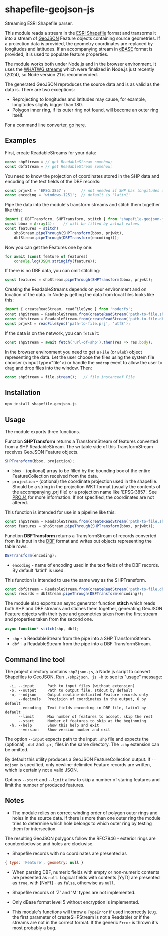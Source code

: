 # shapefile-geojson-js

Streaming ESRI Shapefile parser.

This module reads a stream in the [ESRI Shapefile](https://www.esri.com/content/dam/esrisites/sitecore-archive/Files/Pdfs/library/whitepapers/pdfs/shapefile.pdf)
format and transorms it into a stream of
[GeoJSON](https://datatracker.ietf.org/doc/html/rfc7946) Feature objects
containing source geometries. If a projection data is provided,
the geometry coordinates are replaced by longitudes and latitudes.
If an accompanying stream in [dBASE](https://en.wikipedia.org/wiki/.dbf) format is provided,
it is used to populate feature properties.

The module works both under Node.js and in the browser environment.
It uses the [WHATWG streams](https://developer.mozilla.org/en-US/docs/Web/API/Streams_API)
which were finalized in Node.js just recently (2024), so Node version 21
is recommended.

The generated GeoJSON reproduces the source data and is as valid as the data is.
There are two exceptions:
* Reprojecting to longitudes and latitudes
may cause, for example, longitudes slighly bigger than 180.
* Polygon inner ring, if its outer ring not found, will become
an outer ring itself.

For a command line converter, go [here](#command-line-tool).

## Examples

First, create ReadableStreams for your data:
```js
const shpStream = // get ReadableStream somehow;
const dbfStream = // get ReadableStream somehow;
```
You need to know the projection of coordinates stored in the SHP
data and encoding of the text fields of the DBF records:
```js
const prjwkt = 'EPSG:3857';       // not needed if SHP has longitudes and latitudes
const encoding = 'windows-1251';  // default is 'latin1'
```
Pipe the data into the module's transform streams
and stitch them together like this:
```js
import { DBFTransform, SHPTransform, stitch } from 'shapefile-geojson-js';
const bbox = Array(4);    // will be filled by actual values
const features = stitch(
    shpStream.pipeThrough(SHPTransform(bbox, prjwkt),
    dbfStream.pipeThrough(DBFTransform(encoding)));
```
Now you can get the Features one by one:
```js
for await (const feature of features)
    console.log(JSON.stringify(feature));
```
If there is no DBF data, you can omit stitching:
```js
const features = shpStream.pipeThrough(SHPTransform(bbox, prjwkt);
```

Creating the ReadableStreams depends on your environment and on
location of the data. In Node.js getting the data from local files
looks like this:
```js
import { createReadStream, readFileSync } from 'node:fs';
const shpStream = ReadableStream.from(createReadStream('path-to-file.shp'));
const dbfstream = ReadableStream.from(createReadStream('path-to-file.dbf'));
const prjwkt = readFileSync('path-to-file.prj', 'utf8');
```
If the data is on the network, you can `fetch` it:
```js
const shpStream = await fetch('url-of-shp').then(res => res.body);
```
In the browser environment you need to get a `File` (or `Blob`) object representing
the data. Let the user choose the files using the system file chooser
(\<input type="file"\>) or handle the `ondrop` event to allow the user
to drag and drop files into the window. Then:
```js
const shpStream = file.stream();   // file instanceof File
```

## Installation

```sh
npm install shapefile-geojson-js
```

## Usage

The module exports three functions.

Function  **SHPTransform** returns a TransformStream of features
converted from a SHP ReadableStream. The writable side of this TransformStream
receives GeoJSON Feature objects.
```js
SHPTransform(bbox, projection);
```
* `bbox` - (optional) array to be filled by the bounding box of the entire
FeatureCollection received from the data.
* `projection` - (optional) the coordinate projection used in the shapefile.
Should be a string in the projection WKT format
(usually the contents of the accompanying .prj file)
or a projection name like 'EPSG:3857'.
See [PROJ4](https://github.com/proj4js/proj4js) for more information.
If not specified, the coordinates are not altered.

This function is intended for use in a pipeline like this:
```js
const shpStream = ReadableStream.from(createReadStream('path-to-file.shp'));
const features = shpStream.pipeThrough(SHPTransform(bbox, prjwkt));
```

Function **DBFTransform** returns a TransformStream of records
converted from its input in the [DBF](https://en.wikipedia.org/wiki/.dbf) format
and writes out objects representing the table rows.
```js
DBFTransform(encoding);
```
* `encoding` - name of encoding used in the text fields of the DBF records.
By default 'latin1' is used.

This function is intended to use the same way as the SHPTransform.
```js
const dbfStream = ReadableStream.from(createReadStream('path-to-file.dbf'));
const records = dbfStream.pipeThrough(DBFTransform(encoding));
```

The module also exports an async generator function **stitch**
which reads both SHP and DBF streams and stiches them together,
generating GeoJSON Feature objects with their type and
geometries taken from the first stream and properties
taken from the second one.
```js
async function* stitch(shp, dbf);
```
* `shp` - a ReadableStream from the pipe into a SHP TransformStream.
* `dbf` - a ReadableStream from the pipe into a DBF TransformStream.

## Command line tool

The project directory contains `shp2json.js`, a Node.js script to
convert Shapefiles to GeoJSON. Run `./shp2json. js -h` to see its
"usage" message:
```
  -i, --input      Path to input files (without extension)
  -o, --output     Path to output file, stdout by default
  -n, --ndjson     Output newline-delimited Feature records only
      --decimals   Precision of coordinates in the output, 6 by default
      --encoding   Text fields enconding in DBF file, latin1 by default
      --limit      Max number of features to accept, skip the rest
      --start      Number of features to skip at the beginnning
  -h, --help       Show this help and exit
      --version    Show version number and exit
```
The option `--input` expects path to the input `.shp` file and expects
the (optional) `.dbf` and `.prj` files in the same directory.
The `.shp` extension can be omitted.

By default this utility produces a GeoJSON
FeatureCollection output. If `--ndjson` is specified, only newline-delimited
Feature records are written, which is certainly not a valid JSON.

Options `--start` and `--limit` allow to skip a number of staring features
and limit the number of produced features.

## Notes

* The module relies on correct winding order of polygon outer rings and holes
in the source data. If there is more than one outer ring
the module tries to determine which hole belongs to which outer ring
by testing them for intersection.

The resulting GeoJSON polygons follow the RFC7946 - exterior rings are
counterclockwise and holes are clockwise.

* Shapefile records with no coordinates are presented as
```js
{ type: 'Feature', geometry: null }
```

* When parsing DBF, numeric fields with empty or non-numeric contents
are presented as `null`. Logical fields with contents [YyTt]
are presented as `true`, with [NnFf] - as `false`, otherwise as `null`.

* Shapefile records of 'Z' and 'M' types are not implemented.

* Only dBase format level 5 without encryption is implemented.

* This module's functions will throw a `TypeError` if used incorrectly
(e.g. the first parameter of createSHPStream is not a Readable)
or if the streams are not in the correct format. If the generic
`Error` is thrown it's most probably a bug.
